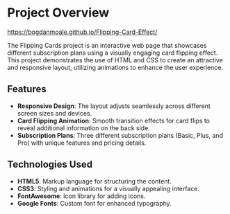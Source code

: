 # Project Overview

https://bogdanmoale.github.io/Flipping-Card-Effect/

The Flipping Cards project is an interactive web page that showcases different subscription plans using a visually engaging card flipping effect. This project demonstrates the use of HTML and CSS to create an attractive and responsive layout, utilizing animations to enhance the user experience.

## Features

- **Responsive Design**: The layout adjusts seamlessly across different screen sizes and devices.
- **Card Flipping Animation**: Smooth transition effects for card flips to reveal additional information on the back side.
- **Subscription Plans**: Three different subscription plans (Basic, Plus, and Pro) with unique features and pricing details.

## Technologies Used

- **HTML5**: Markup language for structuring the content.
- **CSS3**: Styling and animations for a visually appealing interface.
- **FontAwesome**: Icon library for adding icons.
- **Google Fonts**: Custom font for enhanced typography.
